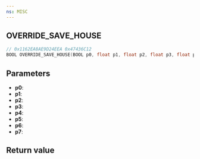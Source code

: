 ```yaml
---
ns: MISC
---
```

## OVERRIDE_SAVE_HOUSE

```c
// 0x1162EA8AE9D24EEA 0x47436C12
BOOL OVERRIDE_SAVE_HOUSE(BOOL p0, float p1, float p2, float p3, float p4, BOOL p5, Vector3* p6, float* p7);
```


## Parameters
* **p0**: 
* **p1**: 
* **p2**: 
* **p3**: 
* **p4**: 
* **p5**: 
* **p6**: 
* **p7**: 

## Return value
